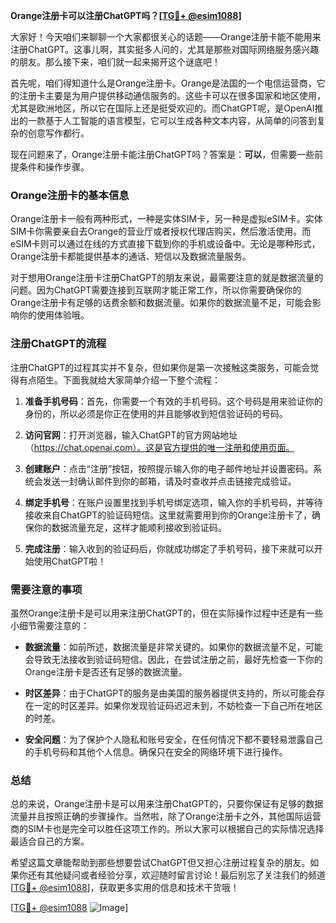 **Orange注册卡可以注册ChatGPT吗？[[TG💪+ @esim1088](https://t.me/s/esim1088)]**

大家好！今天咱们来聊聊一个大家都很关心的话题——Orange注册卡能不能用来注册ChatGPT。这事儿啊，其实挺多人问的，尤其是那些对国际网络服务感兴趣的朋友。那么接下来，咱们就一起来揭开这个谜底吧！

首先呢，咱们得知道什么是Orange注册卡。Orange是法国的一个电信运营商，它的注册卡主要是为用户提供移动通信服务的。这些卡可以在很多国家和地区使用，尤其是欧洲地区，所以它在国际上还是挺受欢迎的。而ChatGPT呢，是OpenAI推出的一款基于人工智能的语言模型，它可以生成各种文本内容，从简单的问答到复杂的创意写作都行。

现在问题来了，Orange注册卡能注册ChatGPT吗？答案是：**可以**，但需要一些前提条件和操作步骤。

### Orange注册卡的基本信息

Orange注册卡一般有两种形式，一种是实体SIM卡，另一种是虚拟eSIM卡。实体SIM卡你需要亲自去Orange的营业厅或者授权代理店购买，然后激活使用。而eSIM卡则可以通过在线的方式直接下载到你的手机或设备中。无论是哪种形式，Orange注册卡都能提供基本的通话、短信以及数据流量服务。

对于想用Orange注册卡注册ChatGPT的朋友来说，最需要注意的就是数据流量的问题。因为ChatGPT需要连接到互联网才能正常工作，所以你需要确保你的Orange注册卡有足够的话费余额和数据流量。如果你的数据流量不足，可能会影响你的使用体验哦。

### 注册ChatGPT的流程

注册ChatGPT的过程其实并不复杂，但如果你是第一次接触这类服务，可能会觉得有点陌生。下面我就给大家简单介绍一下整个流程：

1. **准备手机号码**：首先，你需要一个有效的手机号码。这个号码是用来验证你的身份的，所以必须是你正在使用的并且能够收到短信验证码的号码。

2. **访问官网**：打开浏览器，输入ChatGPT的官方网站地址（https://chat.openai.com）。这是官方提供的唯一注册和使用页面。

3. **创建账户**：点击“注册”按钮，按照提示输入你的电子邮件地址并设置密码。系统会发送一封确认邮件到你的邮箱，请及时查收并点击链接完成验证。

4. **绑定手机号**：在账户设置里找到手机号绑定选项，输入你的手机号码，并等待接收来自ChatGPT的验证码短信。这里就需要用到你的Orange注册卡了，确保你的数据流量充足，这样才能顺利接收到验证码。

5. **完成注册**：输入收到的验证码后，你就成功绑定了手机号码，接下来就可以开始使用ChatGPT啦！

### 需要注意的事项

虽然Orange注册卡是可以用来注册ChatGPT的，但在实际操作过程中还是有一些小细节需要注意的：

- **数据流量**：如前所述，数据流量是非常关键的。如果你的数据流量不足，可能会导致无法接收到验证码短信。因此，在尝试注册之前，最好先检查一下你的Orange注册卡是否还有足够的数据流量。
  
- **时区差异**：由于ChatGPT的服务是由美国的服务器提供支持的，所以可能会存在一定的时区差异。如果你发现验证码迟迟未到，不妨检查一下自己所在地区的时差。

- **安全问题**：为了保护个人隐私和账号安全，在任何情况下都不要轻易泄露自己的手机号码和其他个人信息。确保只在安全的网络环境下进行操作。

### 总结

总的来说，Orange注册卡是可以用来注册ChatGPT的，只要你保证有足够的数据流量并且按照正确的步骤操作。当然啦，除了Orange注册卡之外，其他国际运营商的SIM卡也是完全可以胜任这项工作的。所以大家可以根据自己的实际情况选择最适合自己的方案。

希望这篇文章能帮助到那些想要尝试ChatGPT但又担心注册过程复杂的朋友。如果你还有其他疑问或者经验分享，欢迎随时留言讨论！最后别忘了关注我们的频道[[TG💪+ @esim1088](https://t.me/s/esim1088)]，获取更多实用的信息和技术干货哦！

[[TG💪+ @esim1088](https://t.me/s/esim1088) ![Image](https://i.postimg.cc/4NQfJmqS/Snipaste-2025-05-13-00-14-12.png)]